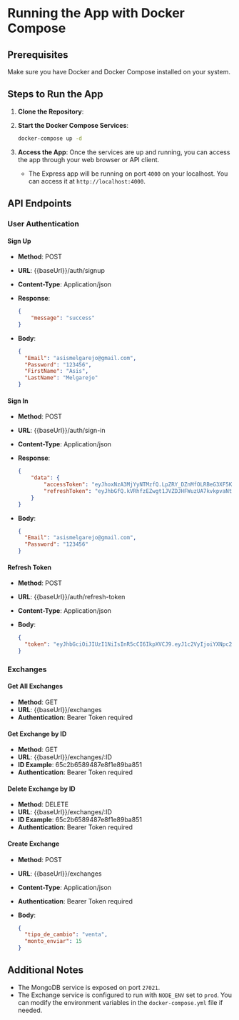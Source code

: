 # Running the App with Docker Compose

## Prerequisites

Make sure you have Docker and Docker Compose installed on your system.

## Steps to Run the App

1. **Clone the Repository**:

2. **Start the Docker Compose Services**:

   ```bash
   docker-compose up -d
   ```

3. **Access the App**:
   Once the services are up and running, you can access the app through your web browser or API client.
   - The Express app will be running on port `4000` on your localhost. You can access it at `http://localhost:4000`.

## API Endpoints

### User Authentication

#### Sign Up

- **Method**: POST
- **URL**: {{baseUrl}}/auth/signup
- **Content-Type**: Application/json
- **Response**:

  ```json
  {
      "message": "success"
  }
  ```

- **Body**:

  ```json
  {
    "Email": "asismelgarejo@gmail.com",
    "Password": "123456",
    "FirstName": "Asis",
    "LastName": "Melgarejo"
  }
  ```

#### Sign In

- **Method**: POST
- **URL**: {{baseUrl}}/auth/sign-in
- **Content-Type**: Application/json
- **Response**:

  ```json
  {
      "data": {
          "accessToken": "eyJhoxNzA3MjYyNTMzfQ.LpZRY_DZnMfOLRBeG3XF5KQ9OGl_DuL9VqPjcZRp_9M",
          "refreshToken": "eyJhbGfQ.kVRhfzEZwgt1JVZDJHFWuzUA7kvkpvaNtRoivPvEoIs"
      }
  }
  ```

- **Body**:

  ```json
  {
    "Email": "asismelgarejo@gmail.com",
    "Password": "123456"
  }
  ```

#### Refresh Token

- **Method**: POST
- **URL**: {{baseUrl}}/auth/refresh-token
- **Content-Type**: Application/json
- **Body**:

  ```json
  {
    "token": "eyJhbGciOiJIUzI1NiIsInR5cCI6IkpXVCJ9.eyJ1c2VyIjoiYXNpc21lbGdhcmVqb0BnbWFpbC5jb20iLCJpYXQiOjE3MDcyMzM3NjF9.2JmD8RUMCx5BXenu6VwKYbenAWTrbVTREqcmJ0rPDDA"
  }
  ```

### Exchanges

#### Get All Exchanges

- **Method**: GET
- **URL**: {{baseUrl}}/exchanges
- **Authentication**: Bearer Token required

#### Get Exchange by ID

- **Method**: GET
- **URL**: {{baseUrl}}/exchanges/:ID
- **ID Example**: 65c2b6589487e8f1e89ba851
- **Authentication**: Bearer Token required

#### Delete Exchange by ID

- **Method**: DELETE
- **URL**: {{baseUrl}}/exchanges/:ID
- **ID Example**: 65c2b6589487e8f1e89ba851
- **Authentication**: Bearer Token required

#### Create Exchange

- **Method**: POST
- **URL**: {{baseUrl}}/exchanges
- **Content-Type**: Application/json
- **Authentication**: Bearer Token required
- **Body**:

  ```json
  {
    "tipo_de_cambio": "venta",
    "monto_enviar": 15
  }
  ```

## Additional Notes

- The MongoDB service is exposed on port `27021`.
- The Exchange service is configured to run with `NODE_ENV` set to `prod`. You can modify the environment variables in the `docker-compose.yml` file if needed.
